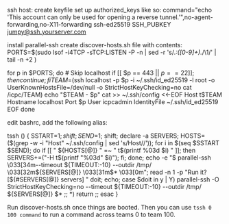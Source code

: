 ssh host:
create keyfile
set up authorized_keys like so:
command="echo 'This account can only be used for opening a reverse tunnel.'",no-agent-forwarding,no-X11-forwarding ssh-ed25519 SSH_PUBKEY jumpy@ssh.yourserver.com


install parallel-ssh
create discover-hosts.sh file with contents:
PORTS=$(sudo lsof -i4TCP -sTCP:LISTEN -P -n | sed -r 's/.*:([0-9]+).*/\1/' | tail -n +2 )

for p in $PORTS; do
	# Skip localhost
	if [[ $p == 443 || $p == 22 ]]; then continue; fi
	TEAM=$(ssh localhost -p $p -i ~/.ssh/id_ed25519 -l root -o UserKnownHostsFile=/dev/null -o StrictHostKeyChecking=no cat /icpc/TEAM)
	echo "$TEAM - $p"
	cat >> ~/.ssh/config <<-EOF
	Host t$TEAM
		Hostname localhost
		Port $p
		User icpcadmin
		IdentityFile ~/.ssh/id_ed25519
	EOF
done




edit bashrc, add the following alias:

tssh ()
{
    SSTART=$1;
    shift;
    SEND=$1;
    shift;
    declare -a SERVERS;
    HOSTS=($(grep -w -i "Host" ~/.ssh/config | sed 's/Host//'));
    for i in $(seq $SSTART $SEND);
    do
        if [[ " ${HOSTS[@]} " =~ " t$(printf %03d $i) " ]]; then
            SERVERS+=("-H t$(printf "%03d" $i)");
        fi;
    done;
    echo -e "$ parallel-ssh \033[34m--timeout ${TIMEOUT:-10} --outdir /tmp/ \033[32m${SERVERS[@]} \033[31m$* \033[0m";
    read -n 1 -p "Run it? [${#SERVERS[@]} servers] " doit;
    echo;
    case $doit in
        y | Y)
            parallel-ssh -O StrictHostKeyChecking=no --timeout ${TIMEOUT:-10} --outdir /tmp/ ${SERVERS[@]} $*
        ;;
        *)
            return
        ;;
    esac
}


Run discover-hosts.sh once things are booted. Then you can use `tssh 0 100 command` to run a command across teams 0 to team 100.